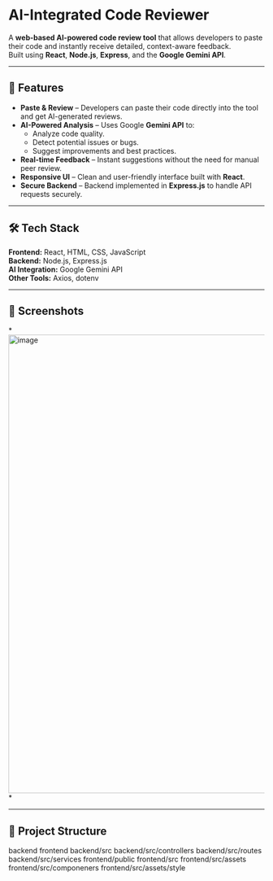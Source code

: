 # AI-Integrated Code Reviewer

A **web-based AI-powered code review tool** that allows developers to paste their code and instantly receive detailed, context-aware feedback.  
Built using **React**, **Node.js**, **Express**, and the **Google Gemini API**.

---

## 🚀 Features

- **Paste & Review** – Developers can paste their code directly into the tool and get AI-generated reviews.
- **AI-Powered Analysis** – Uses Google **Gemini API** to:
  - Analyze code quality.
  - Detect potential issues or bugs.
  - Suggest improvements and best practices.
- **Real-time Feedback** – Instant suggestions without the need for manual peer review.
- **Responsive UI** – Clean and user-friendly interface built with **React**.
- **Secure Backend** – Backend implemented in **Express.js** to handle API requests securely.

---

## 🛠️ Tech Stack

**Frontend:** React, HTML, CSS, JavaScript  
**Backend:** Node.js, Express.js  
**AI Integration:** Google Gemini API  
**Other Tools:** Axios, dotenv

---

## 📸 Screenshots  
*<img width="1887" height="902" alt="image" src="https://github.com/user-attachments/assets/764f9ce2-998b-4442-8dbc-7f4f4847e1e5" />
*

---

## 📂 Project Structure
 backend
 frontend
 backend/src
 backend/src/controllers
 backend/src/routes
 backend/src/services
 frontend/public
 frontend/src
 frontend/src/assets
 frontend/src/componeners
 frontend/src/assets/style

